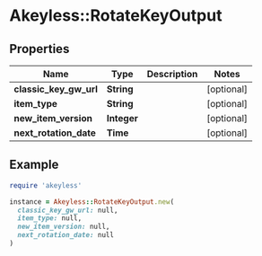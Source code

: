 # Akeyless::RotateKeyOutput

## Properties

| Name | Type | Description | Notes |
| ---- | ---- | ----------- | ----- |
| **classic_key_gw_url** | **String** |  | [optional] |
| **item_type** | **String** |  | [optional] |
| **new_item_version** | **Integer** |  | [optional] |
| **next_rotation_date** | **Time** |  | [optional] |

## Example

```ruby
require 'akeyless'

instance = Akeyless::RotateKeyOutput.new(
  classic_key_gw_url: null,
  item_type: null,
  new_item_version: null,
  next_rotation_date: null
)
```

